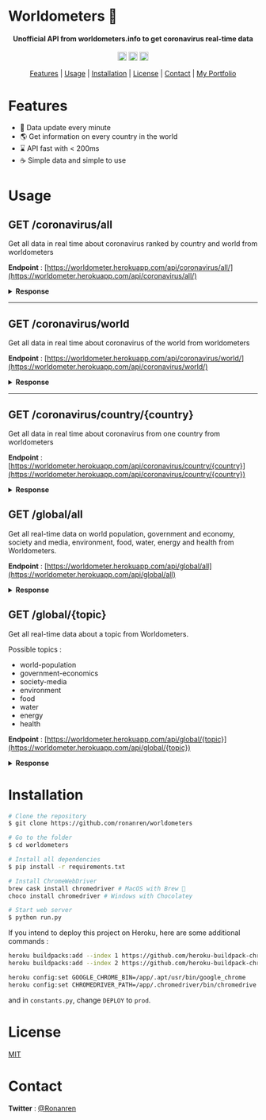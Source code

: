 # Worldometers 🦠

<h4 align="center">Unofficial API from worldometers.info to get coronavirus real-time data</h4>

<p align="center">
<a href="https://badge.fury.io/py/Flask"><img src="https://badge.fury.io/py/Flask.svg" alt="PyPI version" height="18"></a>
<a href="https://badge.fury.io/py/requests"><img src="https://badge.fury.io/py/requests.svg" alt="PyPI version" height="18"></a>
<a href="https://badge.fury.io/py/beautifulsoup4"><img src="https://badge.fury.io/py/beautifulsoup4.svg" alt="PyPI version" height="18"></a>
</p>

<p align="center">
  <a href="#Features">Features</a> |
  <a href="#Usage">Usage</a> |
  <a href="#Installation">Installation</a> |
  <a href="#License">License</a> |
  <a href="#Contact">Contact</a> | 
  <a href="https://ronanren.github.io" target="_blank">My Portfolio</a> 
</p>

# Features

- 🔁 Data update every minute
- 🌎 Get information on every country in the world
- ⌛ API fast with < 200ms
- ☕️ Simple data and simple to use

# Usage

## GET /coronavirus/all

Get all data in real time about coronavirus ranked by country and world from worldometers

**Endpoint** : [https://worldometer.herokuapp.com/api/coronavirus/all/](https://worldometer.herokuapp.com/api/coronavirus/all/)

<details>
<summary><b>Response</b></summary>

```json
{
  "data": [
    {
      "Active Cases": "7,501,542",
      "Country": "World",
      "Critical": "63,266",
      "Deaths/1M pop": "126.4",
      "New Cases": "+220,608",
      "New Deaths": "+3,943",
      "New Recovered": "+149,408",
      "Population": "",
      "Region": "All",
      "Tests/1M pop": "",
      "Total Cases": "32,306,913",
      "Total Cases/1M pop": "4,145",
      "Total Deaths": "985,224",
      "Total Recovered": "23,820,147",
      "Total Tests": "",
      "place": ""
    },
    {
      "Active Cases": "2,539,168",
      "Country": "USA",
      "Critical": "14,090",
      "Deaths/1M pop": "625",
      "New Cases": "+20,681",
      "New Deaths": "+489",
      "New Recovered": "+15,077",
      "Population": "331,452,210",
      "Region": "NorthAmerica",
      "Tests/1M pop": "305,237",
      "Total Cases": "7,160,234",
      "Total Cases/1M pop": "21,603",
      "Total Deaths": "207,082",
      "Total Recovered": "4,413,984",
      "Total Tests": "101,171,573",
      "place": "1"
    },
    {...}
  ],
  "last_update": "2020-09-24 19:00:44"
}
```

</details>

---

## GET /coronavirus/world

Get all data in real time about coronavirus of the world from worldometers

**Endpoint** : [https://worldometer.herokuapp.com/api/coronavirus/world/](https://worldometer.herokuapp.com/api/coronavirus/world/)

<details>
<summary><b>Response</b></summary>

```json
{
  "data": {
    "Active Cases": "7,494,048",
    "Country": "World",
    "Critical": "63,266",
    "Deaths/1M pop": "126.4",
    "New Cases": "+212,867",
    "New Deaths": "+3,696",
    "New Recovered": "+149,408",
    "Population": "",
    "Region": "All",
    "Tests/1M pop": "",
    "Total Cases": "32,299,172",
    "Total Cases/1M pop": "4,144",
    "Total Deaths": "984,977",
    "Total Recovered": "23,820,147",
    "Total Tests": "",
    "place": ""
  },
  "last_update": "2020-09-24 18:49:43"
}
```

</details>

---

## GET /coronavirus/country/{country}

Get all data in real time about coronavirus from one country from worldometers

**Endpoint** : [https://worldometer.herokuapp.com/api/coronavirus/country/{country}](https://worldometer.herokuapp.com/api/coronavirus/country/{country})

<details>
<summary><b>Response</b></summary>

```json
{
  "data": {
    "Active Cases": "371,313",
    "Country": "France",
    "Critical": "1,048",
    "Deaths/1M pop": "483",
    "New Cases": "+16,096",
    "New Deaths": "+52",
    "New Recovered": "+875",
    "Population": "65,307,193",
    "Region": "Europe",
    "Tests/1M pop": "153,664",
    "Total Cases": "497,237",
    "Total Cases/1M pop": "7,614",
    "Total Deaths": "31,511",
    "Total Recovered": "94,413",
    "Total Tests": "10,035,395",
    "place": "11"
  },
  "last_update": "2020-09-24 19:00:44"
}
```

</details>

## GET /global/all

Get all real-time data on world population, government and economy, society and media, environment, food, water, energy and health from Worldometers.

**Endpoint** : [https://worldometer.herokuapp.com/api/global/all](https://worldometer.herokuapp.com/api/global/all)

<details>
<summary><b>Response</b></summary>

```json
{
  "data": {
    "Food": {
      "Obese people in the world": "766,584,314",
      "Overweight people in the world": "1,699,677,866",
      "People who died of hunger today": "23,974",
      "Undernourished people in the world": "846,336,475"
    },
    "Water": {
      "Water used this year (million L)": "3,285,139,162"
    },
    {...}
  },
  "last_update": "2020-09-30 18:46:47"
}
```

</details>

## GET /global/{topic}

Get all real-time data about a topic from Worldometers.

Possible topics :

- world-population
- government-economics
- society-media
- environment
- food
- water
- energy
- health

**Endpoint** : [https://worldometer.herokuapp.com/api/global/{topic}](https://worldometer.herokuapp.com/api/global/{topic})

<details>
<summary><b>Response</b></summary>

```json
{
  "data": {
    "Abortions this year": "31,911,592",
    "Cigarettes smoked today": "11,866,010,978",
    "Communicable disease deaths this year": "9,734,837",
    "Deaths caused by HIV/AIDS this year": "1,260,609",
    "Deaths caused by alcohol this year": "1,875,541",
    "Deaths caused by cancer this year": "6,158,774",
    "Deaths caused by malaria this year": "735,553",
    "Deaths caused by smoking this year": "3,748,716",
    "Deaths of children under 5 this year": "5,699,941",
    "Deaths of mothers during birth this year": "231,782",
    "HIV/AIDS infected people": "42,139,333",
    "Money spent on illegal drugs this year": "299,991,912,188",
    "Road traffic accident fatalities this year": "1,012,272",
    "Seasonal flu deaths this year": "366,515",
    "Suicides this year": "804,141"
  },
  "last_update": "2020-09-30 18:46:47"
}
```

</details>

# Installation

```bash
# Clone the repository
$ git clone https://github.com/ronanren/worldometers

# Go to the folder
$ cd worldometers

# Install all dependencies
$ pip install -r requirements.txt

# Install ChromeWebDriver
brew cask install chromedriver # MacOS with Brew 🍺
choco install chromedriver # Windows with Chocolatey

# Start web server
$ python run.py
```

If you intend to deploy this project on Heroku, here are some additional commands :

```bash
heroku buildpacks:add --index 1 https://github.com/heroku-buildpack-chromedriver
heroku buildpacks:add --index 2 https://github.com/heroku-buildpack-chromedriver

heroku config:set GOOGLE_CHROME_BIN=/app/.apt/usr/bin/google_chrome
heroku config:set CHROMEDRIVER_PATH=/app/.chromedriver/bin/chromedrive
```

and in `constants.py`, change `DEPLOY` to `prod`.

# License

<a href="https://github.com/ronanren/Covid19bot/blob/master/LICENSE" target="_blank">MIT</a>

# Contact

**Twitter** : <a href="https://twitter.com/Ronanren" target="_blank">@Ronanren</a>
